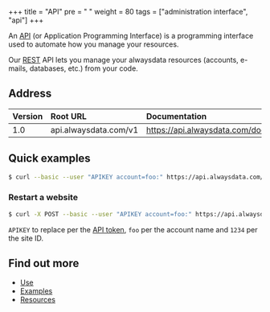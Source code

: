 +++
title = "API"
pre = "<i class='fas fa-fw fa-plug'></i> "
weight = 80
tags = ["administration interface", "api"]
+++

An [API](https://en.wikipedia.org/wiki/Application_programming_interface) (or Application Programming Interface) is a programming interface used to automate how you manage your resources.

Our [REST](https://en.wikipedia.org/wiki/Representational_state_transfer) API lets you manage your alwaysdata resources (accounts, e-mails, databases, etc.) from your code.

## Address

|Version|Root URL|Documentation|
|:---|:---|:---|
|1.0|api.alwaysdata.com/v1|https://api.alwaysdata.com/doc/|

## Quick examples

```sh
$ curl --basic --user "APIKEY account=foo:" https://api.alwaysdata.com/v1/mailbox/
```

### Restart a website

```sh
$ curl -X POST --basic --user "APIKEY account=foo:" https://api.alwaysdata.com/v1/site/1234/restart/
```

`APIKEY` to replace per the [API token](accounts/tokens), `foo` per the account name and `1234` per the site ID.

## Find out more

- [Use](api/usage)
- [Examples](examples)
- [Resources](api/resources)
